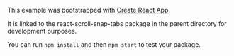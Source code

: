 This example was bootstrapped with [Create React App](https://github.com/facebook/create-react-app).

It is linked to the react-scroll-snap-tabs package in the parent directory for development purposes.

You can run `npm install` and then `npm start` to test your package.
